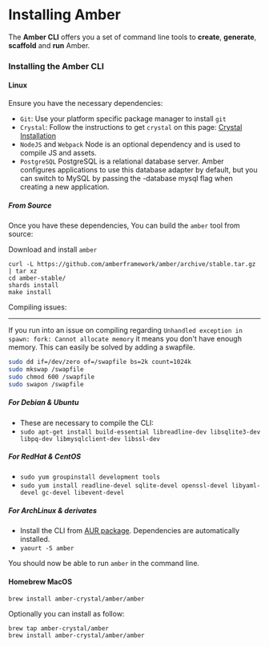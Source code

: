 # Installing Amber

The **Amber CLI** offers you a set of command line tools to **create**, **generate**, **scaffold** and **run** Amber.

### Installing the Amber CLI

#### Linux

Ensure you have the necessary dependencies:

- `Git`: Use your platform specific package manager to install `git`
- `Crystal`: Follow the instructions to get `crystal` on this page: [Crystal Installation](https://crystal-lang.org/docs/installation/index.html)
- `NodeJS` and `Webpack` Node is an optional dependency and is used to compile JS and assets.
- `PostgreSQL` PostgreSQL is a relational database server. Amber configures applications to use this database adapter by default, but you can switch to MySQL by passing the -database mysql flag when creating a new application.

##### From Source

Once you have these dependencies, You can build the `amber` tool from source:

Download and install `amber`

```
curl -L https://github.com/amberframework/amber/archive/stable.tar.gz | tar xz
cd amber-stable/
shards install
make install
```

Compiling issues: 
____________

If you run into an issue on compiling regarding `Unhandled exception in spawn: fork: Cannot allocate memory` it means you don't have enough memory. This can easily be solved by adding a swapfile.

```sh
sudo dd if=/dev/zero of=/swapfile bs=2k count=1024k
sudo mkswap /swapfile
sudo chmod 600 /swapfile
sudo swapon /swapfile
```



##### For Debian & Ubuntu
- These are necessary to compile the CLI:
- `sudo apt-get install build-essential libreadline-dev libsqlite3-dev libpq-dev libmysqlclient-dev libssl-dev`

##### For RedHat & CentOS
- `sudo yum groupinstall development tools`
- `sudo yum install readline-devel sqlite-devel openssl-devel libyaml-devel gc-devel libevent-devel`

##### For ArchLinux & derivates
- Install the CLI from [AUR package](https://aur.archlinux.org/packages/amber/). Dependencies are automatically installed.
- `yaourt -S amber`

You should now be able to run `amber` in the command line.

#### Homebrew MacOS 

```
brew install amber-crystal/amber/amber
```

Optionally you can install as follow:

```
brew tap amber-crystal/amber
brew install amber-crystal/amber/amber
```

